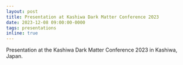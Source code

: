 ```yaml
---
layout: post
title: Presentation at Kashiwa Dark Matter Conference 2023
date: 2023-12-08 09:00:00-0000
tags: presentations
inline: true
---
```

Presentation at the Kashiwa Dark Matter Conference 2023 in Kashiwa, Japan.

